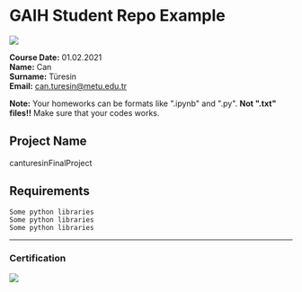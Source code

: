 # GAIH Student Repo Example
![](img/logo.png)

**Course Date:** 01.02.2021  
**Name:** Can  
**Surname:** Türesin  
**Email:** can.turesin@metu.edu.tr  

**Note:** Your homeworks can be formats like ".ipynb" and ".py". **Not ".txt" files!!** Make sure that your codes works.  

## Project Name
canturesinFinalProject

## Requirements
```
Some python libraries
Some python libraries
Some python libraries
```
---

### Certification
![](img/certificate_ex.png)

